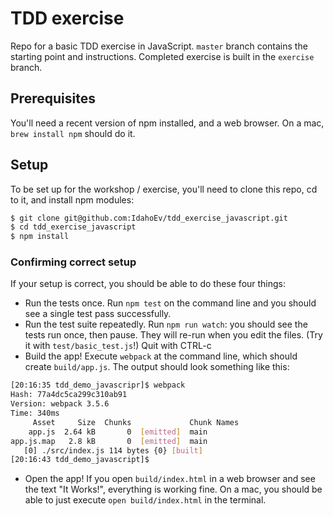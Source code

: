 # TDD exercise

Repo for a basic TDD exercise in JavaScript.  `master` branch contains the
starting point and instructions.  Completed exercise is built in the 
`exercise` branch.

## Prerequisites

You'll need a recent version of npm installed, and a web browser.  On a mac, `brew install npm` should do it. 

## Setup

To be set up for the workshop / exercise, you'll need to clone this repo, cd to it, and install npm modules:

```bash
$ git clone git@github.com:IdahoEv/tdd_exercise_javascript.git
$ cd tdd_exercise_javascript
$ npm install
```

### Confirming correct setup

If your setup is correct, you should be able to do these four things:

* Run the tests once. Run `npm test` on the command line and you should see a single test pass successfully.
* Run the test suite repeatedly. Run `npm run watch`: you should see the tests run once, then pause.  They will re-run when you edit the files.  (Try it with `test/basic_test.js`!)  Quit with CTRL-c
* Build the app!  Execute `webpack` at the command line, which should create `build/app.js`.  The output should look something like this:
```bash
[20:16:35 tdd_demo_javascripr]$ webpack
Hash: 77a4dc5ca299c310ab91
Version: webpack 3.5.6
Time: 340ms
     Asset     Size  Chunks             Chunk Names
    app.js  2.64 kB       0  [emitted]  main
app.js.map   2.8 kB       0  [emitted]  main
   [0] ./src/index.js 114 bytes {0} [built]
[20:16:43 tdd_demo_javascript]$
```

* Open the app! If you open `build/index.html` in a web browser and see the text "It Works!", everything is working fine.  On a mac, you should be able to just execute `open build/index.html` in the terminal.

